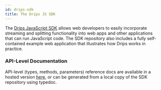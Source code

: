 ```yaml
---
id: drips-sdk
title: The Drips JS SDK
---
```


The <a href="https://github.com/radicle-dev/drips-js-sdk" target="_blank">Drips JavaScript SDK</a> allows web developers to easily incorporate streaming and splitting functionality into web apps and other applications that can run JavaScript code. The SDK
repository also includes a fully self-contained example web application that illustrates how Drips works in practice.

### API-Level Documentation

API-level (types, methods, parameters) reference docs are available in a hosted version <a href="https://drips-js-sdk-api.netlify.app/index.html" target="_blank">here</a>, or can be generated from a local copy of the SDK repository using typedoc.



